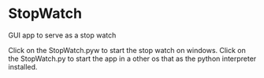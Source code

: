 # StopWatch
GUI app to serve as a stop watch

Click on the StopWatch.pyw to start the stop watch on windows. Click on the StopWatch.py to start the app in a other os that as 
the python interpreter installed. 

